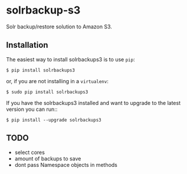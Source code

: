 # solrbackup-s3
Solr backup/restore solution to Amazon S3.

## Installation

The easiest way to install solrbackups3 is to use `pip`:

    $ pip install solrbackups3

or, if you are not installing in a `virtualenv`:

    $ sudo pip install solrbackups3

If you have the solrbackups3 installed and want to upgrade to the latest version
you can run::

    $ pip install --upgrade solrbackups3

## TODO
- select cores
- amount of backups to save
- dont pass Namespace objects in methods
